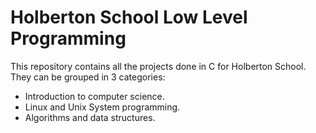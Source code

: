 # Holberton School Low Level Programming

This repository contains all the projects done in C for Holberton School.  
They can be grouped in 3 categories:  
- Introduction to computer science.  
- Linux and Unix System programming.
- Algorithms and data structures.
